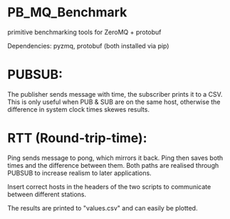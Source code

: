 # PB_MQ_Benchmark
primitive benchmarking tools for ZeroMQ + protobuf

Dependencies: pyzmq, protobuf (both installed via pip)

# PUBSUB:
The publisher sends message with time, the subscriber prints it to a CSV.
This is only useful when PUB & SUB are on the same host, otherwise the difference in system clock times skewes results.

# RTT (Round-trip-time):
Ping sends message to pong, which mirrors it back. Ping then saves both times and the difference between them.
Both paths are realised through PUBSUB to increase realism to later applications.

Insert correct hosts in the headers of the two scripts to communicate between different stations.

The results are printed to "values.csv" and can easily be plotted.
